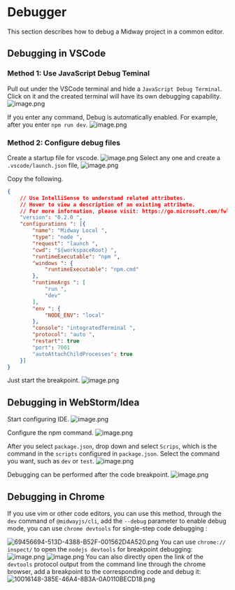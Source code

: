 # Debugger

This section describes how to debug a Midway project in a common editor.

## Debugging in VSCode

### Method 1: Use JavaScript Debug Teminal

Pull out under the VSCode terminal and hide a `JavaScript Debug Terminal`. Click on it and the created terminal will have its own debugging capability.
![image.png](https://img.alicdn.com/imgextra/i1/O1CN01HWzQEu1cQ6C7q9OYh_!!6000000003594-2-tps-1030-364.png)

If you enter any command, Debug is automatically enabled. For example, after you enter `npm run dev`.
![image.png](https://img.alicdn.com/imgextra/i2/O1CN01nnkbOQ1YN79M1svVV_!!6000000003046-2-tps-1500-570.png)



### Method 2: Configure debug files

Create a startup file for vscode.
![image.png](https://img.alicdn.com/imgextra/i3/O1CN01WzgZwN23WVMLYP4Xs_!!6000000007263-2-tps-645-344.png)
Select any one and create a `.vscode/launch.json` file,
![image.png](https://img.alicdn.com/imgextra/i1/O1CN01pP7ntf1HRNMmTeGBT_!!6000000000754-2-tps-655-231.png)


Copy the following.

```json
{
    // Use IntelliSense to understand related attributes.  
    // Hover to view a description of an existing attribute.
    // For more information, please visit: https://go.microsoft.com/fwlink/?linkid=830387
    "version": "0.2.0 ",
    "configurations ": [{
        "name": "Midway Local ",
        "type": "node ",
        "request": "launch ",
        "cwd": "${workspaceRoot} ",
        "runtimeExecutable": "npm ",
        "windows ": {
            "runtimeExecutable": "npm.cmd"
        },
        "runtimeArgs ": [
            "run ",
            "dev"
        ],
        "env ": {
            "NODE_ENV": "local"
        },
        "console": "integratedTerminal ",
        "protocol": "auto ",
        "restart": true
        "port": 7001
        "autoAttachChildProcesses": true
    }]
}

```

Just start the breakpoint.
![image.png](https://img.alicdn.com/imgextra/i3/O1CN01AGHSI51zZvrKgS9xx_!!6000000006729-2-tps-1470-1020.png)



## Debugging in WebStorm/Idea

Start configuring IDE.
![image.png](https://img.alicdn.com/imgextra/i1/O1CN01bmrjiW1frz9dLpdEZ_!!6000000004061-2-tps-1110-692.png)

Configure the npm command.
![image.png](https://img.alicdn.com/imgextra/i1/O1CN01e4yJnU1QT3MOImlpR_!!6000000001976-2-tps-620-946.png)

After you select `package.json`, drop down and select `Scrips`, which is the command in the `scripts` configured in `package.json`. Select the command you want, such as `dev` or `test`.
![image.png](https://img.alicdn.com/imgextra/i2/O1CN01DBqmwD1rtbwqpuQZe_!!6000000005689-2-tps-1500-1017.png)

Debugging can be performed after the code breakpoint.
![image.png](https://img.alicdn.com/imgextra/i1/O1CN01sGzfeH1iLPpzSIWSg_!!6000000004396-2-tps-1327-907.png)



## Debugging in Chrome

If you use vim or other code editors, you can use this method, through the `dev` command of `@midwayjs/cli`, add the `--debug` parameter to enable debug mode, you can use `chrome devtools` for single-step code debugging :

![69456694-513D-4388-B52F-001562D4A520.png](https://img.alicdn.com/imgextra/i1/O1CN01jovior1pQBGiH8ao3_!!6000000005354-2-tps-1462-633.png)
You can use `chrome:// inspect/` to open the `nodejs devtools` for breakpoint debugging:
![image.png](https://img.alicdn.com/imgextra/i4/O1CN01ntvZ5j28wDfyG5Gpe_!!6000000007996-2-tps-1464-708.png)
![image.png](https://img.alicdn.com/imgextra/i1/O1CN010Jpz2O1lp8NrFFK57_!!6000000004867-2-tps-1500-842.png)
You can also directly open the link of the `devtools` protocol output from the command line through the chrome browser, add a breakpoint to the corresponding code and debug it:
![10016148-385E-46A4-8B3A-0A0110BECD18.png](https://img.alicdn.com/imgextra/i1/O1CN01jOAX0U1Ggey4FsGnw_!!6000000000652-2-tps-1474-487.png)

